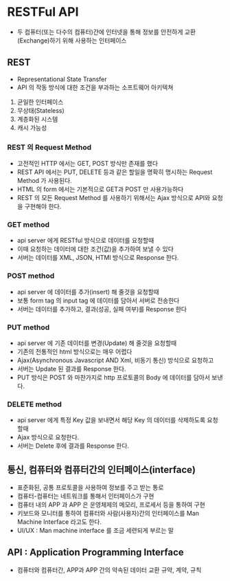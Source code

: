# RESTFul API

- 두 컴퓨터(또는 다수의 컴퓨터)간에 인터넷을 통해 정보를 안전하게 교환(Exchange)하기 위해 사용하는 인터페이스

## REST

- Representational State Transfer
- API 의 작동 방식에 대한 조건을 부과하는 소프트웨어 아키텍쳐

1. 균일한 인터페이스
2. 무상태(Stateless)
3. 계층화된 시스템
4. 캐시 가능성

### REST 의 Request Method

- 고전적인 HTTP 에서는 GET, POST 방식만 존재를 했다
- REST API 에서는 PUT, DELETE 등과 같은 할일을 명확히 명시하는 Request Method 가 사용된다.
- HTML 의 form 에서는 기본적으로 GET과 POST 만 사용가능하다
- REST 의 모든 Request Method 를 사용하기 위해서는 Ajax 방식으로 API와 요청을 구현해야 한다.

### GET method

- api server 에게 RESTful 방식으로 데이터를 요청할때
- 이때 요청하는 데이터에 대한 조건(값)을 추가하여 보낼 수 있다
- 서버는 데이터를 XML, JSON, HTMl 방식으로 Response 한다.

### POST method

- api server 에 데이터를 추가(insert) 해 줄것을 요청할때
- 보통 form tag 의 input tag 에 데이터를 담아서 서버로 전송한다
- 서버는 데이터를 추가하고, 결과(성공, 실패 여부)를 Response 한다

### PUT method

- api server 에 기존 데이터를 변경(Update) 해 줄것을 요청할때
- 기존의 전통적인 html 방식으로는 매우 어렵다
- Ajax(Asynchronous Javascript AND Xml, 비동기 통신) 방식으로 요청하고
- 서버는 Update 된 결과를 Response 한다.
- PUT 방식은 POST 와 마찬가지로 http 프로토콜의 Body 에 데이터를 담아서 보낸다.

### DELETE method

- api server 에게 특정 Key 값을 보내면서 해당 Key 의 데이터를 삭제하도록 요청할때
- Ajax 방식으로 요청한다.
- 서버는 Delete 후에 결과를 Response 한다.

## 통신, 컴퓨터와 컴퓨터간의 인터페이스(interface)

- 표준화된, 공통 프로토콜을 사용하여 정보를 주고 받는 통로
- 컴퓨터-컴퓨터는 네트워크를 통해서 인터페이스가 구현
- 컴퓨터 내의 APP 과 APP 은 운영체제의 메모리, 프로세서 등을 통하여 구현
- 키보드와 모니터를 통하여 컴퓨터와 사람(사용자)간의 인터페이스를 Man Machine Interface 라고도 한다.
- UI/UX : Man machine interface 를 조금 세련되게 부르는 말

## API : Application Programming Interface

- 컴퓨터와 컴퓨터간, APP과 APP 간의 약속된 데이터 교환 규약, 계약, 규칙
